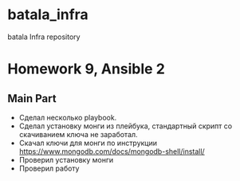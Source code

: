 # batala_infra
batala Infra repository
# Homework 9, Ansible 2

## Main Part

* Сделал несколько playbook.
* Сделал установку монги из плейбука, стандартный скрипт со скачиванием ключа не заработал.
 * Скачал ключи для монги по инструкции  https://www.mongodb.com/docs/mongodb-shell/install/
 * Проверил установку монги
* Проверил работу


```

